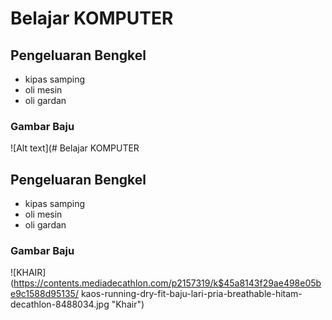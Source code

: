 # Belajar KOMPUTER

## Pengeluaran Bengkel 
- kipas samping
- oli mesin 
- oli gardan 

### Gambar Baju
![Alt text](# Belajar KOMPUTER

## Pengeluaran Bengkel 
- kipas samping
- oli mesin 
- oli gardan 

### Gambar Baju
![KHAIR](https://contents.mediadecathlon.com/p2157319/k$45a8143f29ae498e05be9c1588d95135/
kaos-running-dry-fit-baju-lari-pria-breathable-hitam-decathlon-8488034.jpg "Khair")
